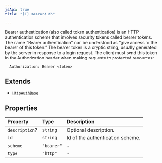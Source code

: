 ```yaml
---
jsApi: true
title: "[I] BearerAuth"

---
```

Bearer authentication (also called token authentication) is an HTTP authentication scheme that involves security tokens called bearer tokens.
The name “Bearer authentication” can be understood as “give access to the bearer of this token.” The bearer token is a cryptic string, usually generated by the server in response to a login request.
The client must send this token in the Authorization header when making requests to protected resources:
```
  Authorization: Bearer <token>
```

## Extends

- [`HttpAuthBase`](Interface.HttpAuthBase.md)

## Properties

| Property | Type | Description |
| :------ | :------ | :------ |
| `description`? | `string` | Optional description. |
| `id` | `string` | Id of the authentication scheme. |
| `scheme` | `"bearer"` | - |
| `type` | `"http"` | - |
